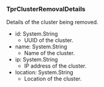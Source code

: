 ### TprClusterRemovalDetails
Details of the cluster being removed.

- id: System.String
  - UUID of the cluster.
- name: System.String
  - Name of the cluster.
- ip: System.String
  - IP address of the cluster.
- location: System.String
  - Location of the cluster.
